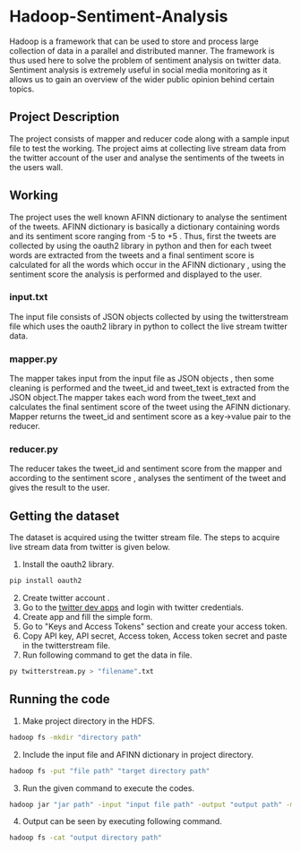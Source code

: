 # Hadoop-Sentiment-Analysis

Hadoop is a framework that can be used to store and process large collection of data in a parallel and distributed manner.
The framework is thus used here to solve the problem of sentiment analysis on twitter data. Sentiment analysis is extremely useful in social media monitoring as it allows us to gain an overview of the wider public opinion behind certain topics.

## Project Description 

The project consists of mapper and reducer code along with a sample input file to test the working.
The project aims at collecting live stream data from the twitter account of the user and analyse the sentiments of the tweets in the users wall. 

## Working 

The project uses the well known AFINN dictionary to analyse the sentiment of the tweets. AFINN dictionary is basically a dictionary containing words and its sentiment score ranging from -5 to +5 . Thus, first the tweets are collected by using the oauth2 library in python and then for each tweet words are extracted from the tweets and a final sentiment score is calculated for all the words which occur in the AFINN dictionary , using the sentiment score the analysis is performed and displayed to the user. 

### input.txt

The input file consists of JSON objects collected by using the twitterstream file which uses the oauth2 library in python to collect the live stream twitter data. 


### mapper.py

The mapper takes input from the input file as JSON objects , then some cleaning is performed and the tweet_id and tweet_text is extracted from the JSON object.The mapper takes each word from the tweet_text and calculates the final sentiment score of the tweet using the AFINN dictionary. Mapper returns the tweet_id and sentiment score as a key->value pair to the reducer. 

### reducer.py

The reducer takes the tweet_id and sentiment score from the mapper and according to the sentiment score , analyses the sentiment of the tweet and gives the result to the user.

## Getting the dataset

The dataset is acquired using the twitter stream file. The steps to acquire live stream data from twitter is given below.

1) Install the oauth2 library.
```bash
pip install oauth2
``` 
2) Create twitter account .
3) Go to the [twitter dev apps](http://dev.twitter.com/apps) and login with twitter credentials.
4) Create app and fill the simple form.
5) Go to "Keys and Access Tokens" section and create your access token.
6) Copy API key, API secret, Access token, Access token secret and paste in the twitterstream file.
7) Run following command to get the data in file.
```bash
py twitterstream.py > "filename".txt
``` 


## Running the code

1) Make project directory in the HDFS.
```bash
hadoop fs -mkdir "directory path"
```
2) Include the input file and AFINN dictionary in project directory.
```bash
hadoop fs -put "file path" "target directory path"
```
3) Run the given command to execute the codes.

```bash
hadoop jar "jar path" -input "input file path" -output "output path" -mapper "mapper path" -reducer "reducer path" -cacheFile "cache file path"#"cache"
```  
4) Output can be seen by executing following command.
```bash
hadoop fs -cat "output directory path"
```  
